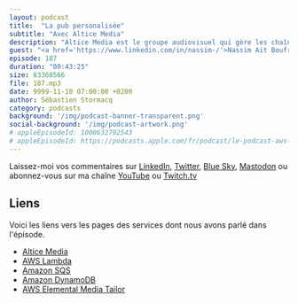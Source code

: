 ```yaml
---
layout: podcast
title:  "La pub personalisée"
subtitle: "Avec Altice Media"
description: "Altice Media est le groupe audiovisuel qui gère les chaînes de TV de BFM et de RMC entre-autres. Découvrez comment les encarts publicitaires proposés sur vos box, vos téléphones, tablettes ou ordinateurs sont personalisés. Envoyer des publicités ciblées en fonction des programmes que vous regardez nécessite une infrastructure informatique hautement disponible et scalable pour pouvoir servir les demandes de publicités en très peu de temps. Dans cet épisode du podcast 🎙 AWS ☁️ en 🇫🇷, on parle de serverless avec AWS Lambda, SQS et DynamoDB. On parle aussi d'économie de coûts et d'agilité en matière de développement."
guest: "<a href='https://www.linkedin.com/in/nassim-/'>Nassim Ait Boufrad</a>, Head of Infrastructure & Cloud Architect @ Altice Media"
episode: 187
duration: "00:43:25"
size: 83368566
file: 187.mp3
date: 9999-11-10 07:00:00 +0200
author: Sébastien Stormacq
category: podcasts
background: '/img/podcast-banner-transparent.png'
social-background: '/img/podcast-artwork.png'
# appleEpisodeId: 1000632792543
# appleEpisodeId: https://podcasts.apple.com/fr/podcast/le-podcast-aws-en-français/id1452118442
---
```


Laissez-moi vos commentaires sur [LinkedIn](https://www.linkedin.com/in/sebastienstormacq/), [Twitter](https://twitter.com/sebsto), [Blue Sky](https://bsky.app/profile/sebsto.bsky.social), [Mastodon](https://awscommunity.social/@sebsto) ou abonnez-vous sur ma chaîne [YouTube](https://www.youtube.com/sebsto) ou [Twitch.tv](https://www.twitch.tv/sebAWS)

## Liens
 
Voici les liens vers les pages des services dont nous avons parlé dans l'épisode.

- [Altice Media](https://alticefrance.com/media)
- [AWS Lambda](https://docs.aws.amazon.com/lambda/latest/dg/getting-started.html)
- [Amazon SQS](https://docs.aws.amazon.com/AWSSimpleQueueService/latest/SQSDeveloperGuide/welcome.html)
- [Amazon DynamoDB](https://docs.aws.amazon.com/amazondynamodb/latest/developerguide/Introduction.html)
- [AWS Elemental Media Tailor](https://aws.amazon.com/mediatailor/)

